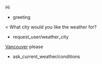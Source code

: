 Hi
* greeting

< What city would you like the weather for?
* request_user/weather_city

[Vancouver](city) please
* ask_current_weather/conditions
